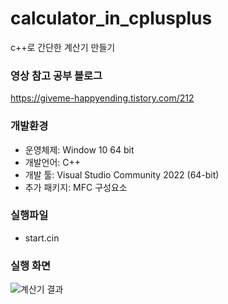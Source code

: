 # calculator_in_cplusplus
c++로 간단한 계산기 만들기

### 영상 참고 공부 블로그
https://giveme-happyending.tistory.com/212

### 개발환경
- 운영체제: Window 10 64 bit
- 개발언어: C++ 
- 개발 툴: Visual Studio Community 2022 (64-bit)
- 추가 패키지: MFC 구성요소

### 실행파일
- start.cin

### 실행 화면
![계산기 결과](https://github.com/guaba98/calculator_in_cplusplus/assets/121913371/7fc1296b-6b44-4122-b8e9-419b73d08a4b)


